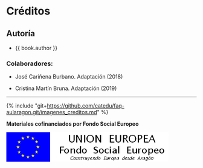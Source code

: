 # Créditos

## Autoría

* {{ book.author }}

### Colaboradores:

* José Cariñena Burbano. Adaptación (2018)

* Cristina Martín Bruna. Adaptación (2019)

<!--{% for collaborator in book.collaborators %}
* {{collaborator.name}} en {{collaborator.edited}}
{% endfor %}
-->
___

{% include "git+https://github.com/catedu/faq-aularagon.git/imagenes_creditos.md" %}

**Materiales cofinanciados por Fondo Social Europeo**

![](https://raw.githubusercontent.com/catedu/curso-moodle/master/img/FSE_grande_fondo_blanco.jpg)